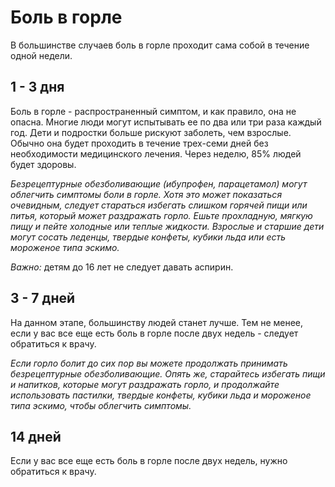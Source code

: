 # Боль в горле
В большинстве случаев боль в горле проходит сама собой в течение одной недели. 

## 1 - 3 дня
Боль в горле - распространенный симптом, и как правило, она не опасна. Многие люди могут испытывать ее по два или три раза каждый год. Дети и подростки больше рискуют заболеть, чем взрослые. Обычно она будет проходить в течение трех-семи дней без необходимости медицинского лечения. Через неделю, 85% людей будет здоровы.

_Безрецептурные обезболивающие (ибупрофен, парацетамол) могут облегчить симптомы боли в горле. Хотя это может показаться очевидным, следует стараться избегать слишком горячей пищи или питья, который может раздражать горло. Ешьте прохладную, мягкую пищу и пейте холодные или теплые жидкости. Взрослые и старшие дети могут сосать леденцы, твердые конфеты, кубики льда или есть мороженое типа эскимо._

*Важно:* детям до 16 лет не следует давать аспирин.

## 3 - 7 дней
На данном этапе, большинству людей станет лучше. Тем не менее, если у вас все еще есть боль в горле после двух недель - следует обратиться к врачу.

_Если горло болит до сих пор вы можете продолжать принимать безрецептурные обезболивающие. Опять же, старайтесь избегать пищи и напитков, которые могут раздражать горло, и продолжайте использовать пастилки, твердые конфеты, кубики льда и мороженое типа эскимо, чтобы облегчить симптомы._

## 14 дней
Если у вас все еще есть боль в горле после двух недель, нужно обратиться к врачу.
